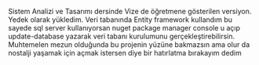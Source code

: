 Sistem Analizi ve Tasarımı dersinde Vize de öğretmene gösterilen versiyon. Yedek olarak yükledim. Veri tabanında Entity framework kullandım bu sayede sql server kullanıyorsan nuget package manager console u açıp update-database yazarak veri tabanı kurulumunu gerçekleştirebilirsin. Muhtemelen mezun olduğunda bu projenin yüzüne bakmazsın ama olur da nostalji yaşamak için açmak istersen diye bir hatırlatma bırakayım dedim
